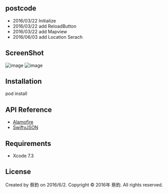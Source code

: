 ## postcode

* 2016/03/22 Initialize
* 2016/03/22 add ReloadButton
* 2016/03/22 add Mapview
* 2016/06/03 add Location Serach

## ScreenShot

![image](https://bitbucket.org/mike840609/postcode/IMG_0130.jpg)
![image](https://bitbucket.org/mike840609/postcode/IMG_0131.jpg)

## Installation

pod install

## API Reference
- [Alamofire](https://github.com/Alamofire/Alamofire)
- [SwiftyJSON](https://github.com/SwiftyJSON/SwiftyJSON)


## Requirements
- Xcode 7.3

## License

Created by 蔡鈞 on 2016/6/2.
Copyright © 2016年 蔡鈞. All rights reserved.
